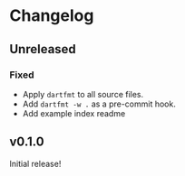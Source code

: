# Changelog

## Unreleased
### Fixed
* Apply `dartfmt` to all source files.
* Add `dartfmt -w .` as a pre-commit hook.
* Add example index readme

## v0.1.0
Initial release!